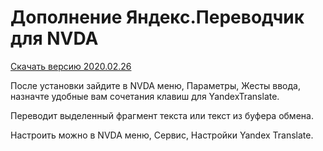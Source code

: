 # Дополнение Яндекс.Переводчик для NVDA

[Скачать версию 2020.02.26](https://github.com/alekssamos/YandexTranslate/releases/download/v2020.02.26/YandexTranslate-2020.02.26.nvda-addon)

После установки зайдите в NVDA меню, Параметры, Жесты ввода, назначте удобные вам сочетания клавиш для YandexTranslate.

Переводит выделенный фрагмент текста или текст из буфера обмена.

Настроить можно в NVDA меню, Сервис, Настройки Yandex Translate.
